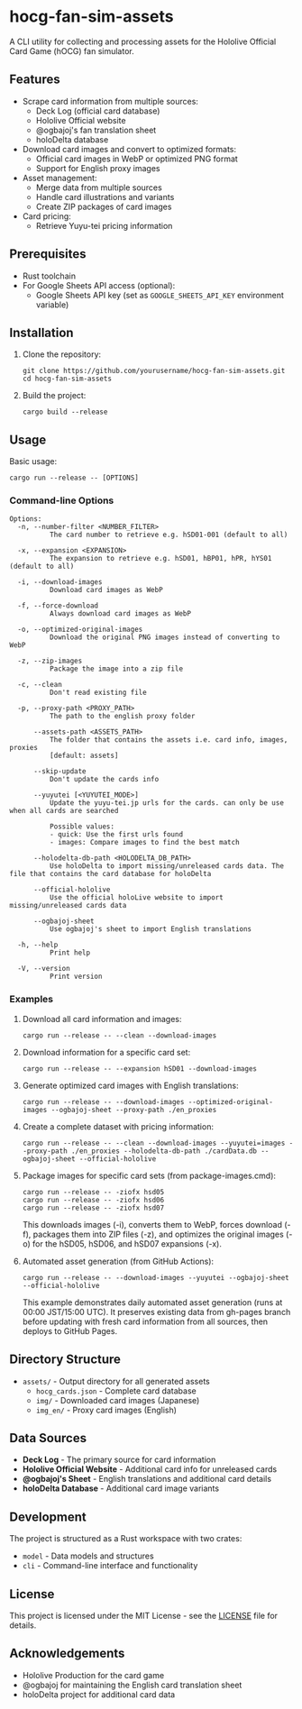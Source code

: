 # hocg-fan-sim-assets

A CLI utility for collecting and processing assets for the Hololive Official Card Game (hOCG) fan simulator.

## Features

- Scrape card information from multiple sources:
  - Deck Log (official card database)
  - Hololive Official website
  - @ogbajoj's fan translation sheet
  - holoDelta database
- Download card images and convert to optimized formats:
  - Official card images in WebP or optimized PNG format
  - Support for English proxy images
- Asset management:
  - Merge data from multiple sources
  - Handle card illustrations and variants
  - Create ZIP packages of card images
- Card pricing:
  - Retrieve Yuyu-tei pricing information

## Prerequisites

- Rust toolchain
- For Google Sheets API access (optional):
  - Google Sheets API key (set as `GOOGLE_SHEETS_API_KEY` environment variable)

## Installation

1. Clone the repository:
   ```
   git clone https://github.com/yourusername/hocg-fan-sim-assets.git
   cd hocg-fan-sim-assets
   ```

2. Build the project:
   ```
   cargo build --release
   ```

## Usage

Basic usage:
```
cargo run --release -- [OPTIONS]
```

### Command-line Options

```
Options:
  -n, --number-filter <NUMBER_FILTER>
          The card number to retrieve e.g. hSD01-001 (default to all)
  
  -x, --expansion <EXPANSION>
          The expansion to retrieve e.g. hSD01, hBP01, hPR, hYS01 (default to all)
  
  -i, --download-images
          Download card images as WebP
  
  -f, --force-download
          Always download card images as WebP
  
  -o, --optimized-original-images
          Download the original PNG images instead of converting to WebP
  
  -z, --zip-images
          Package the image into a zip file
  
  -c, --clean
          Don't read existing file
  
  -p, --proxy-path <PROXY_PATH>
          The path to the english proxy folder
  
      --assets-path <ASSETS_PATH>
          The folder that contains the assets i.e. card info, images, proxies
          [default: assets]
  
      --skip-update
          Don't update the cards info
  
      --yuyutei [<YUYUTEI_MODE>]
          Update the yuyu-tei.jp urls for the cards. can only be use when all cards are searched
          
          Possible values:
          - quick: Use the first urls found
          - images: Compare images to find the best match
  
      --holodelta-db-path <HOLODELTA_DB_PATH>
          Use holoDelta to import missing/unreleased cards data. The file that contains the card database for holoDelta
  
      --official-hololive
          Use the official holoLive website to import missing/unreleased cards data
  
      --ogbajoj-sheet
          Use ogbajoj's sheet to import English translations
  
  -h, --help
          Print help
  
  -V, --version
          Print version
```

### Examples

1. Download all card information and images:
   ```
   cargo run --release -- --clean --download-images
   ```

2. Download information for a specific card set:
   ```
   cargo run --release -- --expansion hSD01 --download-images
   ```

3. Generate optimized card images with English translations:
   ```
   cargo run --release -- --download-images --optimized-original-images --ogbajoj-sheet --proxy-path ./en_proxies
   ```

4. Create a complete dataset with pricing information:
   ```
   cargo run --release -- --clean --download-images --yuyutei=images --proxy-path ./en_proxies --holodelta-db-path ./cardData.db --ogbajoj-sheet --official-hololive
   ```

5. Package images for specific card sets (from package-images.cmd):
   ```
   cargo run --release -- -ziofx hsd05
   cargo run --release -- -ziofx hsd06
   cargo run --release -- -ziofx hsd07
   ```
   This downloads images (-i), converts them to WebP, forces download (-f), packages them into ZIP files (-z), 
   and optimizes the original images (-o) for the hSD05, hSD06, and hSD07 expansions (-x).

6. Automated asset generation (from GitHub Actions):
   ```
   cargo run --release -- --download-images --yuyutei --ogbajoj-sheet --official-hololive
   ```
   This example demonstrates daily automated asset generation (runs at 00:00 JST/15:00 UTC). It preserves existing 
   data from gh-pages branch before updating with fresh card information from all sources, then deploys to GitHub Pages.

## Directory Structure

- `assets/` - Output directory for all generated assets
  - `hocg_cards.json` - Complete card database
  - `img/` - Downloaded card images (Japanese)
  - `img_en/` - Proxy card images (English)

## Data Sources

- **Deck Log** - The primary source for card information
- **Hololive Official Website** - Additional card info for unreleased cards
- **@ogbajoj's Sheet** - English translations and additional card details
- **holoDelta Database** - Additional card image variants

## Development

The project is structured as a Rust workspace with two crates:
- `model` - Data models and structures
- `cli` - Command-line interface and functionality

## License

This project is licensed under the MIT License - see the [LICENSE](LICENSE) file for details.

## Acknowledgements

- Hololive Production for the card game
- @ogbajoj for maintaining the English card translation sheet
- holoDelta project for additional card data
